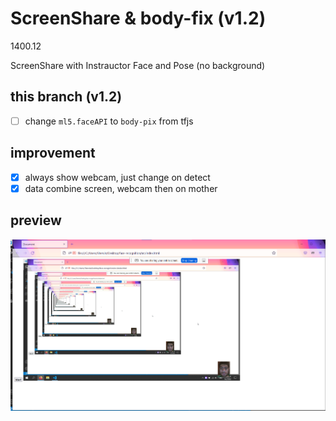 # ScreenShare & body-fix (v1.2)
1400.12 
 
ScreenShare with Instrauctor Face and Pose (no background)

## this branch (v1.2)

* [ ] change `ml5.faceAPI` to `body-pix` from tfjs 

## improvement

* [x] always show webcam, just change on detect
* [x] data combine screen, webcam then on mother

## preview

![](1.png)
